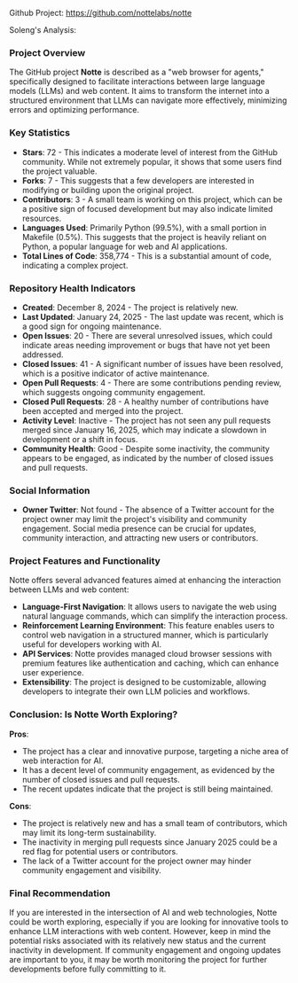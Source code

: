 Github Project: https://github.com/nottelabs/notte

Soleng's Analysis:

### Project Overview

The GitHub project **Notte** is described as a "web browser for agents," specifically designed to facilitate interactions between large language models (LLMs) and web content. It aims to transform the internet into a structured environment that LLMs can navigate more effectively, minimizing errors and optimizing performance.

### Key Statistics

- **Stars**: 72 - This indicates a moderate level of interest from the GitHub community. While not extremely popular, it shows that some users find the project valuable.
- **Forks**: 7 - This suggests that a few developers are interested in modifying or building upon the original project.
- **Contributors**: 3 - A small team is working on this project, which can be a positive sign of focused development but may also indicate limited resources.
- **Languages Used**: Primarily Python (99.5%), with a small portion in Makefile (0.5%). This suggests that the project is heavily reliant on Python, a popular language for web and AI applications.
- **Total Lines of Code**: 358,774 - This is a substantial amount of code, indicating a complex project.

### Repository Health Indicators

- **Created**: December 8, 2024 - The project is relatively new.
- **Last Updated**: January 24, 2025 - The last update was recent, which is a good sign for ongoing maintenance.
- **Open Issues**: 20 - There are several unresolved issues, which could indicate areas needing improvement or bugs that have not yet been addressed.
- **Closed Issues**: 41 - A significant number of issues have been resolved, which is a positive indicator of active maintenance.
- **Open Pull Requests**: 4 - There are some contributions pending review, which suggests ongoing community engagement.
- **Closed Pull Requests**: 28 - A healthy number of contributions have been accepted and merged into the project.
- **Activity Level**: Inactive - The project has not seen any pull requests merged since January 16, 2025, which may indicate a slowdown in development or a shift in focus.
- **Community Health**: Good - Despite some inactivity, the community appears to be engaged, as indicated by the number of closed issues and pull requests.

### Social Information

- **Owner Twitter**: Not found - The absence of a Twitter account for the project owner may limit the project's visibility and community engagement. Social media presence can be crucial for updates, community interaction, and attracting new users or contributors.

### Project Features and Functionality

Notte offers several advanced features aimed at enhancing the interaction between LLMs and web content:

- **Language-First Navigation**: It allows users to navigate the web using natural language commands, which can simplify the interaction process.
- **Reinforcement Learning Environment**: This feature enables users to control web navigation in a structured manner, which is particularly useful for developers working with AI.
- **API Services**: Notte provides managed cloud browser sessions with premium features like authentication and caching, which can enhance user experience.
- **Extensibility**: The project is designed to be customizable, allowing developers to integrate their own LLM policies and workflows.

### Conclusion: Is Notte Worth Exploring?

**Pros**:
- The project has a clear and innovative purpose, targeting a niche area of web interaction for AI.
- It has a decent level of community engagement, as evidenced by the number of closed issues and pull requests.
- The recent updates indicate that the project is still being maintained.

**Cons**:
- The project is relatively new and has a small team of contributors, which may limit its long-term sustainability.
- The inactivity in merging pull requests since January 2025 could be a red flag for potential users or contributors.
- The lack of a Twitter account for the project owner may hinder community engagement and visibility.

### Final Recommendation

If you are interested in the intersection of AI and web technologies, Notte could be worth exploring, especially if you are looking for innovative tools to enhance LLM interactions with web content. However, keep in mind the potential risks associated with its relatively new status and the current inactivity in development. If community engagement and ongoing updates are important to you, it may be worth monitoring the project for further developments before fully committing to it.